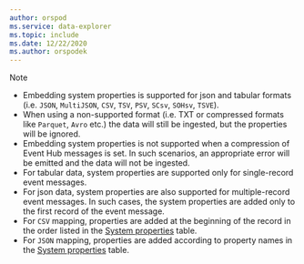 ```yaml
---
author: orspod
ms.service: data-explorer
ms.topic: include
ms.date: 12/22/2020
ms.author: orspodek
---
```


> [!NOTE]
>
> * Embedding system properties is supported for json and tabular formats (i.e. `JSON`, `MultiJSON`, `CSV`, `TSV`, `PSV`, `SCsv`, `SOHsv`, `TSVE`).
> * When using a non-supported format (i.e. TXT or compressed formats like `Parquet`, `Avro` etc.) the data will still be ingested, but the properties will be ignored.
> * Embedding system properties is not supported when a compression of Event Hub messages is set. In such scenarios, an appropriate error will be emitted and the data will not be ingested.
> * For tabular data, system properties are supported only for single-record event messages.
> * For json data, system properties are also supported for multiple-record event messages. In such cases, the system properties are added only to the first record of the event message.
> * For `CSV` mapping, properties are added at the beginning of the record in the order listed in the [System properties](../ingest-data-event-hub-overview.md#event-system-properties-embedding) table.
> * For `JSON` mapping, properties are added according to property names in the [System properties](../ingest-data-event-hub-overview.md#event-system-properties-embedding) table.
